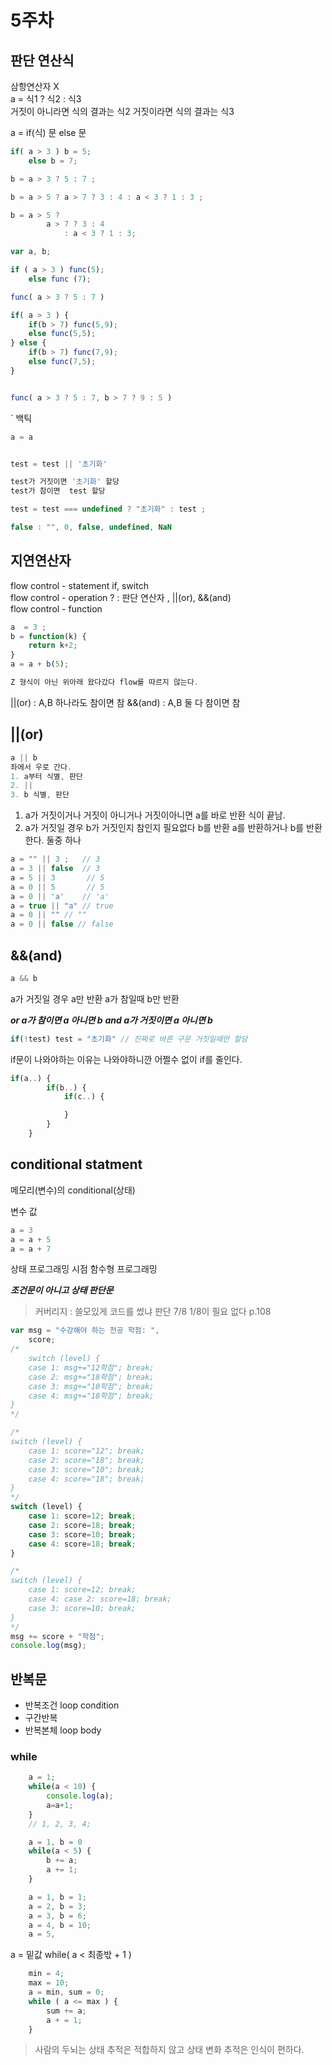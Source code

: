 # 5주차

## 판단 연산식

삼항연산자 X \
a = 식1 ? 식2 : 식3 \
거짓이 아니라면 식의 결과는 식2
거짓이라면 식의 결과는 식3

a = if(식) 문
else 문

```js
if( a > 3 ) b = 5;
    else b = 7;
```

```js
b = a > 3 ? 5 : 7 ;
```

```js
b = a > 5 ? a > 7 ? 3 : 4 : a < 3 ? 1 : 3 ;
```

```js
b = a > 5 ?
        a > 7 ? 3 : 4
            : a < 3 ? 1 : 3;
```

```js
var a, b;

if ( a > 3 ) func(5);
    else func (7);

func( a > 3 ? 5 : 7 )
```

```js
if( a > 3 ) {
    if(b > 7) func(5,9);
    else func(5,5);
} else {
    if(b > 7) func(7,9);
    else func(7,5);
}


func( a > 3 ? 5 : 7, b > 7 ? 9 : 5 )
```

` 백틱

```js
a = a


test = test || '초기화'

test가 거짓이면 '초기화' 할당
test가 참이면  test 할당

test = test === undefined ? "초기화" : test ;

false : "", 0, false, undefined, NaN
```

## 지연연산자

flow control - statement if, switch \
flow control - operation ? : 판단 연산자 , ||(or), &&(and) \
flow control - function

```js
a  = 3 ;
b = function(k) {
    return k+2;
}
a = a + b(5);

Z 형식이 아닌 위아래 왔다갔다 flow를 따르지 않는다.
```

||(or) : A,B 하나라도 참이면 참
&&(and) : A,B 둘 다 참이면 참

## ||(or)

```js
a || b
좌에서 우로 간다.
1. a부터 식별, 판단
2. ||
3. b 식별, 판단
```

1. a가 거짓이거나 거짓이 아니거나 거짓이아니면 a를 바로 반환 식이 끝남.
1. a가 거짓일 경우 b가 거짓인지 참인지 필요없다 b를 반환
   a를 반환하거나 b를 반환한다. 둘중 하나

```js
a = "" || 3 ;   // 3
a = 3 || false  // 3
a = 5 || 3       // 5
a = 0 || 5       // 5
a = 0 || 'a'    // 'a'
a = true || "a" // true
a = 0 || "" // ""
a = 0 || false // false
```

## &&(and)

```js
a && b
```

a가 거짓일 경우 a만 반환
a가 참일때 b만 반환

***or a가 참이면 a 아니면 b***
***and a가 거짓이면 a 아니면 b***

```js
if(!test) test = "초기화" // 진짜로 바른 구문 거짓일때만 할당
```

if문이 나와야하는 이유는 나와야하니깐 어쩔수 없이
if를 줄인다.

```js
if(a..) {
        if(b..) {
            if(c..) {

            }
        }
    }
```

## conditional statment

메모리(변수)의 conditional(상태)

변수 값

```js
a = 3
a = a + 5
a = a + 7
```

상태 프로그래밍 시점
함수형 프로그래밍

***조건문이 아니고 상태 판단문***

> 커버리지 : 쓸모있게 코드를 썼냐 판단 7/8 1/8이 필요 없다 p.108

```js
var msg = "수강해야 하는 전공 학점: ",
    score;
/*
    switch (level) {
    case 1: msg+="12학점"; break;
    case 2: msg+="18학점"; break;
    case 3: msg+="10학점"; break;
    case 4: msg+="18학점"; break;
}
*/

/*
switch (level) {
    case 1: score="12"; break;
    case 2: score="18"; break;
    case 3: score="10"; break;
    case 4: score="18"; break;
}
*/
switch (level) {
    case 1: score=12; break;
    case 2: score=18; break;
    case 3: score=10; break;
    case 4: score=18; break;
}

/*
switch (level) {
    case 1: score=12; break;
    case 4: case 2: score=18; break;
    case 3: score=10; break;
}
*/
msg += score + "학점";
console.log(msg);
```

## 반복문

* 반복조건 loop condition
* 구간반복
* 반복본체 loop body

### while

```js
    a = 1;
    while(a < 10) {
        console.log(a);
        a=a+1;
    }
    // 1, 2, 3, 4;
```

```js
    a = 1, b = 0
    while(a < 5) {
        b += a;
        a += 1;
    }

    a = 1, b = 1;
    a = 2, b = 3;
    a = 3, b = 6;
    a = 4, b = 10;
    a = 5,
```

a = 밑값
while( a < 최종밗 + 1 )

```js
    min = 4;
    max = 10;
    a = min, sum = 0;
    while ( a <= max ) {
        sum += a;
        a + = 1;
    }
```

> 사람의 두뇌는 상태 추적은 적합하지 않고 상태 변화 추적은 인식이 편하다.